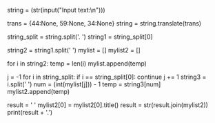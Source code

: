 string = (str(input("Input text:\n")))

trans = {44:None, 59:None, 34:None}
string = string.translate(trans)

string_split = string.split('. ')
string1 = string_split[0]

string2 = string1.split(' ')
mylist = []
mylist2 = []

for i in string2:
    temp = len(i)
    mylist.append(temp)

j = -1
for i in string_split:
    if i == string_split[0]:
        continue
    j += 1
    string3 = i.split(' ')
    num = (int(mylist[j])) - 1
    temp = string3[num]
    mylist2.append(temp)

result = ' '
mylist2[0] = mylist2[0].title()
result = str(result.join(mylist2))
print(result + '.')
